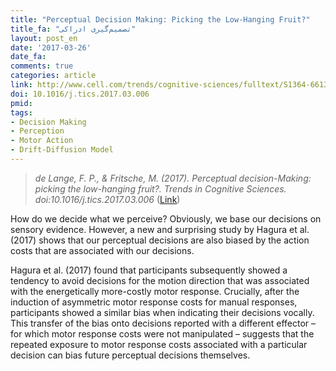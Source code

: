 ```yaml
---
title: "Perceptual Decision Making: Picking the Low-Hanging Fruit?"
title_fa: "تصمیم‌گیری ادراکی"
layout: post_en
date: '2017-03-26'
date_fa:
comments: true
categories: article
link: http://www.cell.com/trends/cognitive-sciences/fulltext/S1364-6613(17)30049-9
doi: 10.1016/j.tics.2017.03.006
pmid:
tags:
- Decision Making
- Perception
- Motor Action
- Drift-Diffusion Model
---
```

> *de Lange, F. P., & Fritsche, M. (2017). Perceptual decision-Making: picking the low-hanging fruit?. Trends in Cognitive Sciences. doi:10.1016/j.tics.2017.03.006*
([Link](http://www.cell.com/trends/cognitive-sciences/fulltext/S1364-6613(17)30049-9))

How do we decide what we perceive? Obviously, we base our decisions on sensory evidence. However, a new and surprising study by Hagura et al. (2017) shows that our perceptual decisions are also biased by the action costs that are associated with our decisions.

Hagura et al. (2017) found that participants subsequently showed a tendency to avoid decisions for the motion direction that was associated with the energetically more-costly motor response. Crucially, after the induction of asymmetric motor response costs for manual responses, participants showed a similar bias when indicating their decisions vocally. This transfer of the bias onto decisions reported with a different effector – for which motor response costs were not manipulated – suggests that the repeated exposure to motor response costs associated with a particular decision can bias future perceptual decisions themselves.
